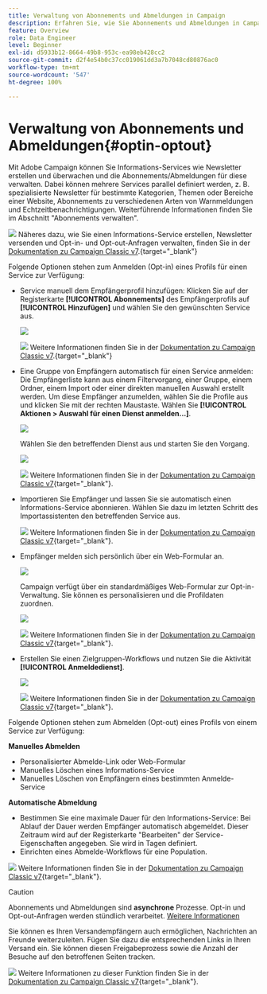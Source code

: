 ```yaml
---
title: Verwaltung von Abonnements und Abmeldungen in Campaign
description: Erfahren Sie, wie Sie Abonnements und Abmeldungen in Campaign v8 verwalten
feature: Overview
role: Data Engineer
level: Beginner
exl-id: d5933b12-8664-49b8-953c-ea98eb428cc2
source-git-commit: d2f4e54b0c37cc019061dd3a7b7048cd80876ac0
workflow-type: tm+mt
source-wordcount: '547'
ht-degree: 100%

---
```


# Verwaltung von Abonnements und Abmeldungen{#optin-optout}

Mit Adobe Campaign können Sie Informations-Services wie Newsletter erstellen und überwachen und die Abonnements/Abmeldungen für diese verwalten. Dabei können mehrere Services parallel definiert werden, z. B. spezialisierte Newsletter für bestimmte Kategorien, Themen oder Bereiche einer Website, Abonnements zu verschiedenen Arten von Warnmeldungen und Echtzeitbenachrichtigungen. Weiterführende Informationen finden Sie im Abschnitt &quot;Abonnements verwalten&quot;.

![](../assets/do-not-localize/book.png) Näheres dazu, wie Sie einen Informations-Service erstellen, Newsletter versenden und Opt-in- und Opt-out-Anfragen verwalten, finden Sie in der [Dokumentation zu Campaign Classic v7](https://experienceleague.adobe.com/docs/campaign-classic/using/sending-messages/subscriptions-and-referrals/managing-subscriptions.html?lang=de).{target=&quot;_blank&quot;}

Folgende Optionen stehen zum Anmelden (Opt-in) eines Profils für einen Service zur Verfügung:

* Service manuell dem Empfängerprofil hinzufügen: Klicken Sie auf der Registerkarte **[!UICONTROL Abonnements]** des Empfängerprofils auf **[!UICONTROL Hinzufügen]** und wählen Sie den gewünschten Service aus.

   ![](assets/subscribe-to-a-service.png)

   ![](../assets/do-not-localize/book.png) Weitere Informationen finden Sie in der [Dokumentation zu Campaign Classic v7](https://experienceleague.adobe.com/docs/campaign-classic/using/getting-started/profile-management/editing-a-profile.html?lang=de#deliveries-tab).{target=&quot;_blank&quot;}

* Eine Gruppe von Empfängern automatisch für einen Service anmelden: Die Empfängerliste kann aus einem Filtervorgang, einer Gruppe, einem Ordner, einem Import oder einer direkten manuellen Auswahl erstellt werden. Um diese Empfänger anzumelden, wählen Sie die Profile aus und klicken Sie mit der rechten Maustaste. Wählen Sie **[!UICONTROL Aktionen > Auswahl für einen Dienst anmelden...]**.

   ![](assets/subscribe-selection.png)

   Wählen Sie den betreffenden Dienst aus und starten Sie den Vorgang.

   ![](assets/subscribe-confirm.png)

   ![](../assets/do-not-localize/book.png) Weitere Informationen finden Sie in der [Dokumentation zu Campaign Classic v7](https://experienceleague.adobe.com/docs/campaign-classic/using/getting-started/profile-management/editing-a-profile.html?lang=en#deliveries-tab){target=&quot;_blank&quot;}.


* Importieren Sie Empfänger und lassen Sie sie automatisch einen Informations-Service abonnieren. Wählen Sie dazu im letzten Schritt des Importassistenten den betreffenden Service aus.

   ![](../assets/do-not-localize/book.png) Weitere Informationen finden Sie in der [Dokumentation zu Campaign Classic v7](https://experienceleague.adobe.com/docs/campaign-classic/using/getting-started/importing-and-exporting-data/generic-imports-exports/executing-import-jobs.html?lang=de#step-5—additional-step-when-importing-recipients){target=&quot;_blank&quot;}.

* Empfänger melden sich persönlich über ein Web-Formular an.

   ![](assets/opt-in-webapp.png)

   Campaign verfügt über ein standardmäßiges Web-Formular zur Opt-in-Verwaltung. Sie können es personalisieren und die Profildaten zuordnen.

   ![](assets/web-app.png)

   ![](../assets/do-not-localize/book.png) Weitere Informationen finden Sie in der [Dokumentation zu Campaign Classic v7](https://experienceleague.adobe.com/docs/campaign-classic/using/designing-content/web-forms/use-cases--web-forms.html?lang=de#create-a-subscription--form-with-double-opt-in){target=&quot;_blank&quot;}.


* Erstellen Sie einen Zielgruppen-Workflows und nutzen Sie die Aktivität **[!UICONTROL Anmeldedienst]**.

   ![](assets/wf-subscription.png)

   ![](../assets/do-not-localize/book.png) Weitere Informationen finden Sie in der [Dokumentation zu Campaign Classic v7](https://experienceleague.adobe.com/docs/campaign-classic/using/automating-with-workflows/targeting-activities/subscription-services.html?lang=de#example--subscribe-a-list-of-recipients-to-a-newsletter){target=&quot;_blank&quot;}.

Folgende Optionen stehen zum Abmelden (Opt-out) eines Profils von einem Service zur Verfügung:

**Manuelles Abmelden**

* Personalisierter Abmelde-Link oder Web-Formular
* Manuelles Löschen eines Informations-Service
* Manuelles Löschen von Empfängern eines bestimmten Anmelde-Service

**Automatische Abmeldung**

* Bestimmen Sie eine maximale Dauer für den Informations-Service: Bei Ablauf der Dauer werden Empfänger automatisch abgemeldet. Dieser Zeitraum wird auf der Registerkarte &quot;Bearbeiten&quot; der Service-Eigenschaften angegeben. Sie wird in Tagen definiert.
* Einrichten eines Abmelde-Workflows für eine Population.

![](../assets/do-not-localize/book.png) Weitere Informationen finden Sie in der [Dokumentation zu Campaign Classic v7](https://experienceleague.adobe.com/docs/campaign-classic/using/sending-messages/subscriptions-and-referrals/managing-subscriptions.html?lang=de#unsubscribing-a-recipient-from-a-service){target=&quot;_blank&quot;}.


>[!CAUTION]
>
>Abonnements und Abmeldungen sind **asynchrone** Prozesse. Opt-in und Opt-out-Anfragen werden stündlich verarbeitet. [Weitere Informationen](../dev/new-apis.md#sub-apis)

Sie können es Ihren Versandempfängern auch ermöglichen, Nachrichten an Freunde weiterzuleiten. Fügen Sie dazu die entsprechenden Links in Ihren Versand ein. Sie können diesen Freigabeprozess sowie die Anzahl der Besuche auf den betroffenen Seiten tracken.

![](../assets/do-not-localize/book.png) Weitere Informationen zu dieser Funktion finden Sie in der [Dokumentation zu Campaign Classic v7](https://experienceleague.adobe.com/docs/campaign-classic/using/sending-messages/subscriptions-and-referrals/viral-and-social-marketing.html?lang=de#viral-marketing--forward-to-a-friend){target=&quot;_blank&quot;}.
